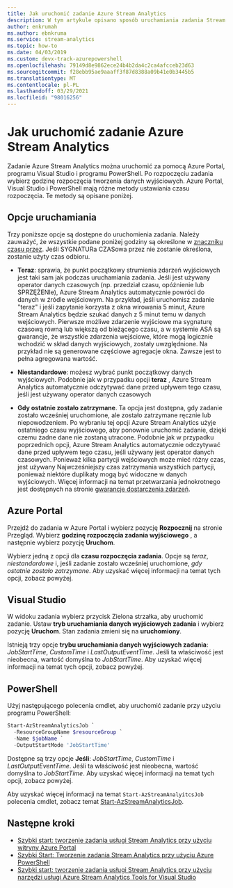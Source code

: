 ```yaml
---
title: Jak uruchomić zadanie Azure Stream Analytics
description: W tym artykule opisano sposób uruchamiania zadania Stream Analytics z Azure Portal, programu PowerShell i programu Visual Studio.
author: enkrumah
ms.author: ebnkruma
ms.service: stream-analytics
ms.topic: how-to
ms.date: 04/03/2019
ms.custom: devx-track-azurepowershell
ms.openlocfilehash: 79149d8e9862ece24b4b2da4c2ca4afcceb23d63
ms.sourcegitcommit: f28ebb95ae9aaaff3f87d8388a09b41e0b3445b5
ms.translationtype: MT
ms.contentlocale: pl-PL
ms.lasthandoff: 03/29/2021
ms.locfileid: "98016256"
---
```

# <a name="how-to-start-an-azure-stream-analytics-job"></a>Jak uruchomić zadanie Azure Stream Analytics

Zadanie Azure Stream Analytics można uruchomić za pomocą Azure Portal, programu Visual Studio i programu PowerShell. Po rozpoczęciu zadania wybierz godzinę rozpoczęcia tworzenia danych wyjściowych. Azure Portal, Visual Studio i PowerShell mają różne metody ustawiania czasu rozpoczęcia. Te metody są opisane poniżej.

## <a name="start-options"></a>Opcje uruchamiania
Trzy poniższe opcje są dostępne do uruchomienia zadania. Należy zauważyć, że wszystkie podane poniżej godziny są określone w [znaczniku czasu przez](/stream-analytics-query/timestamp-by-azure-stream-analytics). Jeśli SYGNATURa CZASowa przez nie zostanie określona, zostanie użyty czas odbioru.
* **Teraz**: sprawia, że punkt początkowy strumienia zdarzeń wyjściowych jest taki sam jak podczas uruchamiania zadania. Jeśli jest używany operator danych czasowych (np. przedział czasu, opóźnienie lub SPRZĘŻENIe), Azure Stream Analytics automatycznie powróci do danych w źródle wejściowym. Na przykład, jeśli uruchomisz zadanie "teraz" i jeśli zapytanie korzysta z okna wirowania 5 minut, Azure Stream Analytics będzie szukać danych z 5 minut temu w danych wejściowych.
Pierwsze możliwe zdarzenie wyjściowe ma sygnaturę czasową równą lub większą od bieżącego czasu, a w systemie ASA są gwarancje, że wszystkie zdarzenia wejściowe, które mogą logicznie wchodzić w skład danych wyjściowych, zostały uwzględnione. Na przykład nie są generowane częściowe agregacje okna. Zawsze jest to pełna agregowana wartość.

* **Niestandardowe**: możesz wybrać punkt początkowy danych wyjściowych. Podobnie jak w przypadku opcji **teraz** , Azure Stream Analytics automatycznie odczytywać dane przed upływem tego czasu, jeśli jest używany operator danych czasowych 

* **Gdy ostatnie zostało zatrzymane**. Ta opcja jest dostępna, gdy zadanie zostało wcześniej uruchomione, ale zostało zatrzymane ręcznie lub niepowodzeniem. Po wybraniu tej opcji Azure Stream Analytics użyje ostatniego czasu wyjściowego, aby ponownie uruchomić zadanie, dzięki czemu żadne dane nie zostaną utracone. Podobnie jak w przypadku poprzednich opcji, Azure Stream Analytics automatycznie odczytywać dane przed upływem tego czasu, jeśli używany jest operator danych czasowych. Ponieważ kilka partycji wejściowych może mieć różny czas, jest używany Najwcześniejszy czas zatrzymania wszystkich partycji, ponieważ niektóre duplikaty mogą być widoczne w danych wyjściowych. Więcej informacji na temat przetwarzania jednokrotnego jest dostępnych na stronie [gwarancje dostarczenia zdarzeń](/stream-analytics-query/event-delivery-guarantees-azure-stream-analytics).


## <a name="azure-portal"></a>Azure Portal

Przejdź do zadania w Azure Portal i wybierz pozycję **Rozpocznij** na stronie Przegląd. Wybierz **godzinę rozpoczęcia zadania wyjściowego** , a następnie wybierz pozycję **Uruchom**.

Wybierz jedną z opcji dla **czasu rozpoczęcia zadania**. Opcje są *teraz*, *niestandardowe* i, jeśli zadanie zostało wcześniej uruchomione,  *gdy ostatnie zostało zatrzymane*. Aby uzyskać więcej informacji na temat tych opcji, zobacz powyżej.

## <a name="visual-studio"></a>Visual Studio

W widoku zadania wybierz przycisk Zielona strzałka, aby uruchomić zadanie. Ustaw **tryb uruchamiania danych wyjściowych zadania** i wybierz pozycję **Uruchom**. Stan zadania zmieni się na **uruchomiony**.

Istnieją trzy opcje **trybu uruchamiania danych wyjściowych zadania**: *JobStartTime*, *CustomTime* i *LastOutputEventTime*. Jeśli ta właściwość jest nieobecna, wartość domyślna to *JobStartTime*. Aby uzyskać więcej informacji na temat tych opcji, zobacz powyżej.


## <a name="powershell"></a>PowerShell

Użyj następującego polecenia cmdlet, aby uruchomić zadanie przy użyciu programu PowerShell:

```powershell
Start-AzStreamAnalyticsJob `
  -ResourceGroupName $resourceGroup `
  -Name $jobName `
  -OutputStartMode 'JobStartTime'
```

Dostępne są trzy opcje **Jeśli**: *JobStartTime*, *CustomTime* i *LastOutputEventTime*. Jeśli ta właściwość jest nieobecna, wartość domyślna to *JobStartTime*. Aby uzyskać więcej informacji na temat tych opcji, zobacz powyżej.

Aby uzyskać więcej informacji na temat `Start-AzStreamAnalyitcsJob` polecenia cmdlet, zobacz temat [Start-AzStreamAnalyticsJob](/powershell/module/az.streamanalytics/start-azstreamanalyticsjob).

## <a name="next-steps"></a>Następne kroki

* [Szybki start: tworzenie zadania usługi Stream Analytics przy użyciu witryny Azure Portal](stream-analytics-quick-create-portal.md)
* [Szybki Start: Tworzenie zadania Stream Analytics przy użyciu Azure PowerShell](stream-analytics-quick-create-powershell.md)
* [Szybki start: tworzenie zadania usługi Stream Analytics przy użyciu narzędzi usługi Azure Stream Analytics Tools for Visual Studio](stream-analytics-quick-create-vs.md)